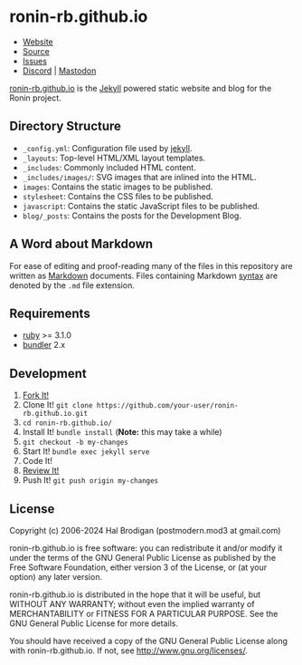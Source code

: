 # ronin-rb.github.io

* [Website][website]
* [Source](https://github.com/ronin-rb/ronin-rb.github.io)
* [Issues](https://github.com/ronin-rb/ronin-rb.github.io/issues)
* [Discord](https://discord.gg/6WAb3PsVX9) |
  [Mastodon](https://infosec.exchange/@ronin_rb)

[ronin-rb.github.io][website] is the [Jekyll][jekyll] powered static website
and blog for the Ronin project.

## Directory Structure

* `_config.yml`: Configuration file used by [jekyll].
* `_layouts`: Top-level HTML/XML layout templates.
* `_includes`: Commonly included HTML content.
* `_includes/images/`: SVG images that are inlined into the HTML.
* `images`: Contains the static images to be published.
* `stylesheet`: Contains the CSS files to be published.
* `javascript`: Contains the static JavaScript files to be published.
* `blog/_posts`: Contains the posts for the Development Blog.

## A Word about Markdown

For ease of editing and proof-reading many of the files in this repository
are written as [Markdown] documents. Files containing Markdown [syntax] are
denoted by the `.md` file extension.

## Requirements

* [ruby] >= 3.1.0
* [bundler] 2.x

## Development

1. [Fork It!](https://github.com/ronin-rb/ronin-rb.github.io/fork)
2. Clone It! `git clone https://github.com/your-user/ronin-rb.github.io.git`
3. `cd ronin-rb.github.io/`
4. Install It! `bundle install` (**Note:** this may take a while)
5. `git checkout -b my-changes`
6. Start It! `bundle exec jekyll serve`
7. Code It!
8. [Review It!](http://localhost:4000)
9. Push It! `git push origin my-changes`

## License

Copyright (c) 2006-2024 Hal Brodigan (postmodern.mod3 at gmail.com)

ronin-rb.github.io is free software: you can redistribute it and/or
modify it under the terms of the GNU General Public License as published by
the Free Software Foundation, either version 3 of the License, or
(at your option) any later version.

ronin-rb.github.io is distributed in the hope that it will be useful,
but WITHOUT ANY WARRANTY; without even the implied warranty of
MERCHANTABILITY or FITNESS FOR A PARTICULAR PURPOSE.  See the
GNU General Public License for more details.

You should have received a copy of the GNU General Public License
along with ronin-rb.github.io.  If not, see
<http://www.gnu.org/licenses/>.

[website]: https://ronin-rb.dev/

[Markdown]: http://en.wikipedia.org/wiki/Markdown
[syntax]: http://daringfireball.net/projects/markdown/basics

[ruby]: https://www.ruby-lang.org/
[bundler]: https://bundler.io/
[jekyll]: https://jekyllrb.com/
[kramdown]: https://kramdown.gettalong.org/
